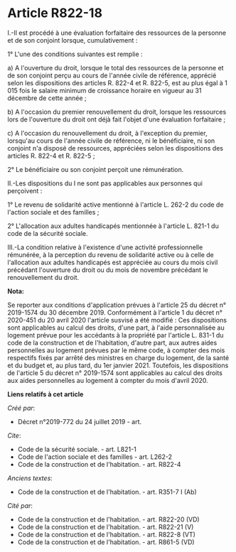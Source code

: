 # Article R822-18

I.-Il est procédé à une évaluation forfaitaire des ressources de la personne et de son conjoint lorsque, cumulativement : 

1° L'une des conditions suivantes est remplie : 

a) A l'ouverture du droit, lorsque le total des ressources de la personne et de son conjoint perçu au cours de l'année civile
de référence, apprécié selon les dispositions des articles R. 822-4 et R. 822-5, est au plus égal à 1 015 fois le salaire
minimum de croissance horaire en vigueur au 31 décembre de cette année ; 

b) A l'occasion du premier renouvellement du droit, lorsque les ressources lors de l'ouverture du droit ont déjà fait l'objet
d'une évaluation forfaitaire ; 

c) A l'occasion du renouvellement du droit, à l'exception du premier, lorsqu'au cours de l'année civile de référence, ni le
bénéficiaire, ni son conjoint n'a disposé de ressources, appréciées selon les dispositions des articles R. 822-4 et R.
822-5 ; 

2° Le bénéficiaire ou son conjoint perçoit une rémunération. 

II.-Les dispositions du I ne sont pas applicables aux personnes qui perçoivent : 

1° Le revenu de solidarité active mentionné à l'article L. 262-2 du code de l'action sociale et des familles ; 

2° L'allocation aux adultes handicapés mentionnée à l'article L. 821-1 du code de la sécurité sociale. 

III.-La condition relative à l'existence d'une activité professionnelle rémunérée, à la perception du revenu de solidarité
active ou à celle de l'allocation aux adultes handicapés est appréciée au cours du mois civil précédant l'ouverture du droit
ou du mois de novembre précédant le renouvellement du droit.

**Nota:**

Se reporter aux conditions d'application prévues à l'article 25 du décret n° 2019-1574 du 30 décembre 2019. Conformément à
l'article 1 du décret n° 2020-451 du 20 avril 2020 l'article susvisé a été modifié : Ces dispositions sont applicables au
calcul des droits, d'une part, à l'aide personnalisée au logement prévue pour les accédants à la propriété par l'article L.
831-1 du code de la construction et de l'habitation, d'autre part, aux autres aides personnelles au logement prévues par le
même code, à compter des mois respectifs fixés par arrêté des ministres en charge du logement, de la santé et du budget et,
au plus tard, du 1er janvier 2021. Toutefois, les dispositions de l'article 5 du décret n° 2019-1574 sont applicables au
calcul des droits aux aides personnelles au logement à compter du mois d'avril 2020.

**Liens relatifs à cet article**

_Créé par_:

  - Décret n°2019-772 du 24 juillet 2019 - art.

_Cite_:

  - Code de la sécurité sociale. - art. L821-1
  - Code de l'action sociale et des familles - art. L262-2
  - Code de la construction et de l'habitation. - art. R822-4

_Anciens textes_:

  - Code de la construction et de l'habitation. - art. R351-7 I (Ab)

_Cité par_:

  - Code de la construction et de l'habitation. - art. R822-20 (VD)
  - Code de la construction et de l'habitation. - art. R822-21 (V)
  - Code de la construction et de l'habitation. - art. R822-8 (VT)
  - Code de la construction et de l'habitation. - art. R861-5 (VD)
